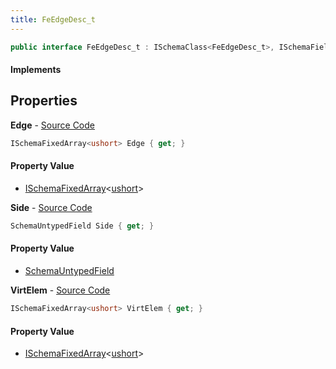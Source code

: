 ```yaml
---
title: FeEdgeDesc_t
---
```


```csharp
public interface FeEdgeDesc_t : ISchemaClass<FeEdgeDesc_t>, ISchemaField, ISchemaClass, INativeHandle
```

#### Implements

## Properties

**Edge** - [Source Code](https://github.com/swiftly-solution/swiftlys2/blob/main/managed/src/SwiftlyS2.Generated/Schemas/Interfaces/FeEdgeDesc_t.cs#L16)

```csharp
ISchemaFixedArray<ushort> Edge { get; }
```

#### Property Value

- [ISchemaFixedArray](/docs/api/shared/schemas/ischemafixedarray-1)<[ushort](https://learn.microsoft.com/dotnet/api/system.uint16)>

**Side** - [Source Code](https://github.com/swiftly-solution/swiftlys2/blob/main/managed/src/SwiftlyS2.Generated/Schemas/Interfaces/FeEdgeDesc_t.cs#L19)

```csharp
SchemaUntypedField Side { get; }
```

#### Property Value

- [SchemaUntypedField](/docs/api/shared/schemas/schemauntypedfield)

**VirtElem** - [Source Code](https://github.com/swiftly-solution/swiftlys2/blob/main/managed/src/SwiftlyS2.Generated/Schemas/Interfaces/FeEdgeDesc_t.cs#L21)

```csharp
ISchemaFixedArray<ushort> VirtElem { get; }
```

#### Property Value

- [ISchemaFixedArray](/docs/api/shared/schemas/ischemafixedarray-1)<[ushort](https://learn.microsoft.com/dotnet/api/system.uint16)>

